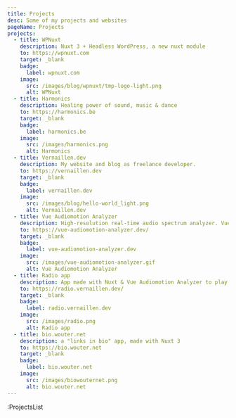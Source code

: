 ```yaml
---
title: Projects
desc: Some of my projects and websites
pageName: Projects
projects:
  - title: WPNuxt
    description: Nuxt 3 + Headless WordPress, a new nuxt module
    to: https://wpnuxt.com
    target: _blank
    badge:
      label: wpnuxt.com
    image:
      src: /images/blog/wpnuxt/tmp-logo-light.png
      alt: WPNuxt
  - title: Harmonics
    description: Healing power of sound, music & dance
    to: https://harmonics.be
    target: _blank
    badge:
      label: harmonics.be
    image:
      src: /images/harmonics.png
      alt: Harmonics
  - title: Vernaillen.dev
    description: My website and blog as freelance developer.
    to: https://vernaillen.dev
    target: _blank
    badge:
      label: vernaillen.dev
    image:
      src: /images/blog/hello-world_light.png
      alt: Vernaillen.dev
  - title: Vue Audiomotion Analyzer
    description: High-resolution real-time audio spectrum analyzer. Vue plugin wrapping Henrique Vianna's audioMotion-analyzer
    to: https://vue-audiomotion-analyzer.dev/
    target: _blank
    badge:
      label: vue-audiomotion-analyzer.dev
    image:
      src: /images/vue-audiomotion-analyzer.gif
      alt: Vue Audiomotion Analyzer
  - title: Radio app
    description: App made with Nuxt & Vue Audiomotion Analyzer to play my favourite internet radio channels
    to: https://radio.vernaillen.dev/
    target: _blank
    badge:
      label: radio.vernaillen.dev
    image:
      src: /images/radio.png
      alt: Radio app
  - title: bio.wouter.net
    description: a "links in bio" app, made with Nuxt 3
    to: https://bio.wouter.net
    target: _blank
    badge:
      label: bio.wouter.net
    image:
      src: /images/biowouternet.png
      alt: bio.wouter.net
---
```


:ProjectsList
